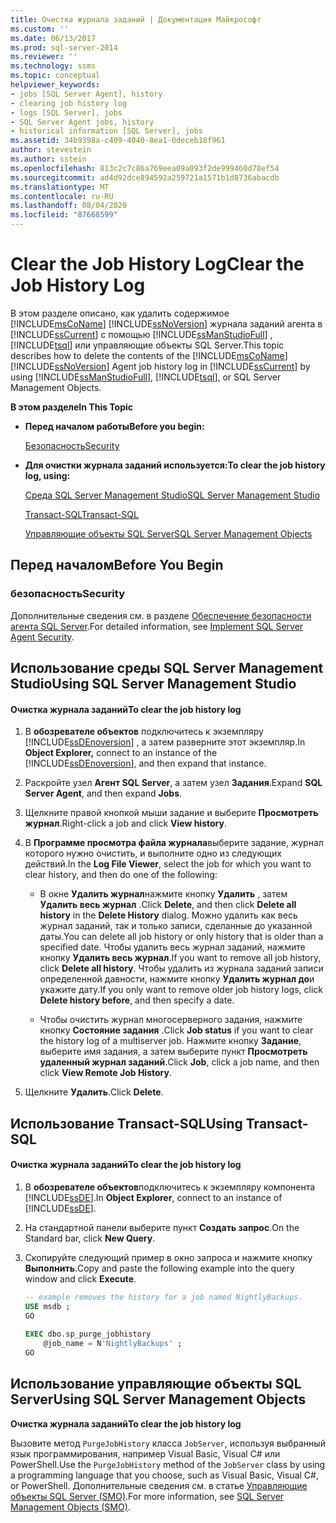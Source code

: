 ```yaml
---
title: Очистка журнала заданий | Документация Майкрософт
ms.custom: ''
ms.date: 06/13/2017
ms.prod: sql-server-2014
ms.reviewer: ''
ms.technology: ssms
ms.topic: conceptual
helpviewer_keywords:
- jobs [SQL Server Agent], history
- clearing job history log
- logs [SQL Server], jobs
- SQL Server Agent jobs, history
- historical information [SQL Server], jobs
ms.assetid: 34b9398a-c409-4040-8ea1-0deceb18f961
author: stevestein
ms.author: sstein
ms.openlocfilehash: 813c2c7c86a769eea09a093f2de999460d78ef54
ms.sourcegitcommit: ad4d92dce894592a259721a1571b1d8736abacdb
ms.translationtype: MT
ms.contentlocale: ru-RU
ms.lasthandoff: 08/04/2020
ms.locfileid: "87668599"
---
```

# <a name="clear-the-job-history-log"></a><span data-ttu-id="d607f-102">Clear the Job History Log</span><span class="sxs-lookup"><span data-stu-id="d607f-102">Clear the Job History Log</span></span>
  <span data-ttu-id="d607f-103">В этом разделе описано, как удалить содержимое [!INCLUDE[msCoName](../../includes/msconame-md.md)] [!INCLUDE[ssNoVersion](../../includes/ssnoversion-md.md)] журнала заданий агента в [!INCLUDE[ssCurrent](../../includes/sscurrent-md.md)] с помощью [!INCLUDE[ssManStudioFull](../../includes/ssmanstudiofull-md.md)] , [!INCLUDE[tsql](../../includes/tsql-md.md)] или управляющие объекты SQL Server.</span><span class="sxs-lookup"><span data-stu-id="d607f-103">This topic describes how to delete the contents of the [!INCLUDE[msCoName](../../includes/msconame-md.md)] [!INCLUDE[ssNoVersion](../../includes/ssnoversion-md.md)] Agent job history log in [!INCLUDE[ssCurrent](../../includes/sscurrent-md.md)] by using [!INCLUDE[ssManStudioFull](../../includes/ssmanstudiofull-md.md)], [!INCLUDE[tsql](../../includes/tsql-md.md)], or SQL Server Management Objects.</span></span>  
  
 <span data-ttu-id="d607f-104">**В этом разделе**</span><span class="sxs-lookup"><span data-stu-id="d607f-104">**In This Topic**</span></span>  
  
-   <span data-ttu-id="d607f-105">**Перед началом работы**</span><span class="sxs-lookup"><span data-stu-id="d607f-105">**Before you begin:**</span></span>  
  
     [<span data-ttu-id="d607f-106">Безопасность</span><span class="sxs-lookup"><span data-stu-id="d607f-106">Security</span></span>](#Security)  
  
-   <span data-ttu-id="d607f-107">**Для очистки журнала заданий используется:**</span><span class="sxs-lookup"><span data-stu-id="d607f-107">**To clear the job history log, using:**</span></span>  
  
     [<span data-ttu-id="d607f-108">Среда SQL Server Management Studio</span><span class="sxs-lookup"><span data-stu-id="d607f-108">SQL Server Management Studio</span></span>](#SSMS)  
  
     [<span data-ttu-id="d607f-109">Transact-SQL</span><span class="sxs-lookup"><span data-stu-id="d607f-109">Transact-SQL</span></span>](#TSQL)  
  
     [<span data-ttu-id="d607f-110">Управляющие объекты SQL Server</span><span class="sxs-lookup"><span data-stu-id="d607f-110">SQL Server Management Objects</span></span>](#SMO)  
  
##  <a name="before-you-begin"></a><a name="BeforeYouBegin"></a> <span data-ttu-id="d607f-111">Перед началом</span><span class="sxs-lookup"><span data-stu-id="d607f-111">Before You Begin</span></span>  
  
###  <a name="security"></a><a name="Security"></a> <span data-ttu-id="d607f-112">безопасность</span><span class="sxs-lookup"><span data-stu-id="d607f-112">Security</span></span>  
 <span data-ttu-id="d607f-113">Дополнительные сведения см. в разделе [Обеспечение безопасности агента SQL Server](implement-sql-server-agent-security.md).</span><span class="sxs-lookup"><span data-stu-id="d607f-113">For detailed information, see [Implement SQL Server Agent Security](implement-sql-server-agent-security.md).</span></span>  
  
##  <a name="using-sql-server-management-studio"></a><a name="SSMS"></a> <span data-ttu-id="d607f-114">Использование среды SQL Server Management Studio</span><span class="sxs-lookup"><span data-stu-id="d607f-114">Using SQL Server Management Studio</span></span>  
  
#### <a name="to-clear-the-job-history-log"></a><span data-ttu-id="d607f-115">Очистка журнала заданий</span><span class="sxs-lookup"><span data-stu-id="d607f-115">To clear the job history log</span></span>  
  
1.  <span data-ttu-id="d607f-116">В **обозревателе объектов** подключитесь к экземпляру [!INCLUDE[ssDEnoversion](../../includes/ssdenoversion-md.md)] , а затем разверните этот экземпляр.</span><span class="sxs-lookup"><span data-stu-id="d607f-116">In **Object Explorer,** connect to an instance of the [!INCLUDE[ssDEnoversion](../../includes/ssdenoversion-md.md)], and then expand that instance.</span></span>  
  
2.  <span data-ttu-id="d607f-117">Раскройте узел **Агент SQL Server**, а затем узел **Задания**.</span><span class="sxs-lookup"><span data-stu-id="d607f-117">Expand **SQL Server Agent**, and then expand **Jobs**.</span></span>  
  
3.  <span data-ttu-id="d607f-118">Щелкните правой кнопкой мыши задание и выберите **Просмотреть журнал**.</span><span class="sxs-lookup"><span data-stu-id="d607f-118">Right-click a job and click **View history**.</span></span>  
  
4.  <span data-ttu-id="d607f-119">В **Программе просмотра файла журнала**выберите задание, журнал которого нужно очистить, и выполните одно из следующих действий.</span><span class="sxs-lookup"><span data-stu-id="d607f-119">In the **Log File Viewer**, select the job for which you want to clear history, and then do one of the following:</span></span>  
  
    -   <span data-ttu-id="d607f-120">В окне **Удалить журнал**нажмите кнопку **Удалить** , затем **Удалить весь журнал** .</span><span class="sxs-lookup"><span data-stu-id="d607f-120">Click **Delete**, and then click **Delete all history** in the **Delete History** dialog.</span></span> <span data-ttu-id="d607f-121">Можно удалить как весь журнал заданий, так и только записи, сделанные до указанной даты.</span><span class="sxs-lookup"><span data-stu-id="d607f-121">You can delete all job history or only history that is older than a specified date.</span></span> <span data-ttu-id="d607f-122">Чтобы удалить весь журнал заданий, нажмите кнопку **Удалить весь журнал**.</span><span class="sxs-lookup"><span data-stu-id="d607f-122">If you want to remove all job history, click **Delete all history**.</span></span> <span data-ttu-id="d607f-123">Чтобы удалить из журнала заданий записи определенной давности, нажмите кнопку **Удалить журнал до**и укажите дату.</span><span class="sxs-lookup"><span data-stu-id="d607f-123">If you only want to remove older job history logs, click **Delete history before**, and then specify a date.</span></span>  
  
    -   <span data-ttu-id="d607f-124">Чтобы очистить журнал многосерверного задания, нажмите кнопку **Состояние задания** .</span><span class="sxs-lookup"><span data-stu-id="d607f-124">Click **Job status** if you want to clear the history log of a multiserver job.</span></span> <span data-ttu-id="d607f-125">Нажмите кнопку **Задание**, выберите имя задания, а затем выберите пункт **Просмотреть удаленный журнал заданий**.</span><span class="sxs-lookup"><span data-stu-id="d607f-125">Click **Job**, click a job name, and then click **View Remote Job History**.</span></span>  
  
5.  <span data-ttu-id="d607f-126">Щелкните **Удалить**.</span><span class="sxs-lookup"><span data-stu-id="d607f-126">Click **Delete**.</span></span>  
  
##  <a name="using-transact-sql"></a><a name="TSQL"></a> <span data-ttu-id="d607f-127">Использование Transact-SQL</span><span class="sxs-lookup"><span data-stu-id="d607f-127">Using Transact-SQL</span></span>  
  
#### <a name="to-clear-the-job-history-log"></a><span data-ttu-id="d607f-128">Очистка журнала заданий</span><span class="sxs-lookup"><span data-stu-id="d607f-128">To clear the job history log</span></span>  
  
1.  <span data-ttu-id="d607f-129">В **обозревателе объектов**подключитесь к экземпляру компонента [!INCLUDE[ssDE](../../includes/ssde-md.md)].</span><span class="sxs-lookup"><span data-stu-id="d607f-129">In **Object Explorer**, connect to an instance of [!INCLUDE[ssDE](../../includes/ssde-md.md)].</span></span>  
  
2.  <span data-ttu-id="d607f-130">На стандартной панели выберите пункт **Создать запрос**.</span><span class="sxs-lookup"><span data-stu-id="d607f-130">On the Standard bar, click **New Query**.</span></span>  
  
3.  <span data-ttu-id="d607f-131">Скопируйте следующий пример в окно запроса и нажмите кнопку **Выполнить**.</span><span class="sxs-lookup"><span data-stu-id="d607f-131">Copy and paste the following example into the query window and click **Execute**.</span></span>  
  
    ```sql
    -- example removes the history for a job named NightlyBackups.  
    USE msdb ;  
    GO  
  
    EXEC dbo.sp_purge_jobhistory  
        @job_name = N'NightlyBackups' ;  
    GO  
    ```  
  
##  <a name="using-sql-server-management-objects"></a><a name="SMO"></a><span data-ttu-id="d607f-132">Использование управляющие объекты SQL Server</span><span class="sxs-lookup"><span data-stu-id="d607f-132">Using SQL Server Management Objects</span></span>  
 <span data-ttu-id="d607f-133">**Очистка журнала заданий**</span><span class="sxs-lookup"><span data-stu-id="d607f-133">**To clear the job history log**</span></span>  
  
 <span data-ttu-id="d607f-134">Вызовите метод `PurgeJobHistory` класса `JobServer`, используя выбранный язык программирования, например Visual Basic, Visual C# или PowerShell.</span><span class="sxs-lookup"><span data-stu-id="d607f-134">Use the `PurgeJobHistory` method of the `JobServer` class by using a programming language that you choose, such as Visual Basic, Visual C#, or PowerShell.</span></span> <span data-ttu-id="d607f-135">Дополнительные сведения см. в статье [Управляющие объекты SQL Server (SMO)](https://msdn.microsoft.com/library/ms162169.aspx).</span><span class="sxs-lookup"><span data-stu-id="d607f-135">For more information, see [SQL Server Management Objects (SMO)](https://msdn.microsoft.com/library/ms162169.aspx).</span></span>  
  
  
